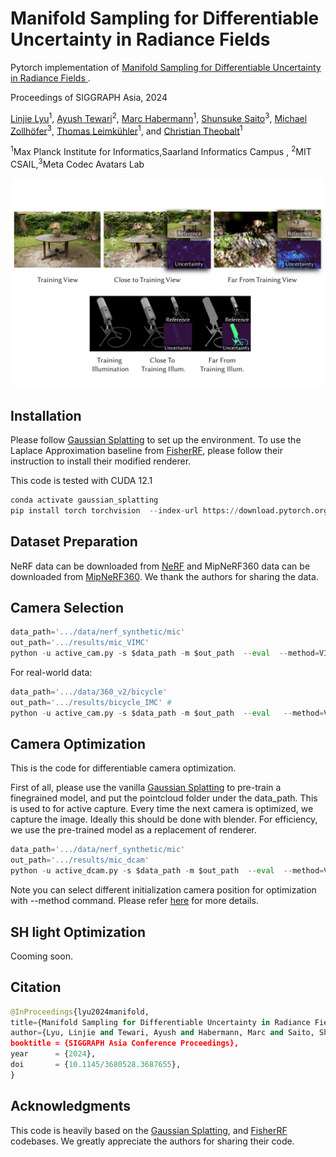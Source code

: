 # Manifold Sampling for Differentiable Uncertainty in Radiance Fields

Pytorch implementation of [Manifold Sampling for Differentiable Uncertainty in Radiance Fields ](https://vcai.mpi-inf.mpg.de/projects/2024-ManifoldUncertainty/).

Proceedings of SIGGRAPH Asia, 2024

[Linjie Lyu](https://people.mpi-inf.mpg.de/~llyu/)<sup>1</sup>,
 [Ayush Tewari](https://ayushtewari.com/)<sup>2</sup>,
 [Marc Habermann](https://people.mpi-inf.mpg.de/~mhaberma/)<sup>1</sup>,
 [Shunsuke Saito](https://shunsukesaito.github.io/)<sup>3</sup>,
 [Michael Zollhöfer](https://zollhoefer.com/)<sup>3</sup>,
 [Thomas Leimkühler](https://people.mpi-inf.mpg.de/~tleimkue/)<sup>1</sup>,
and 
 [Christian Theobalt](https://people.mpi-inf.mpg.de/~theobalt/)<sup>1</sup>
 
 
 <sup>1</sup>Max Planck Institute for Informatics,Saarland Informatics Campus , <sup>2</sup>MIT CSAIL,<sup>3</sup>Meta Codec Avatars Lab
 
![image info](./figures/teaser.jpg)

## Installation
Please follow [Gaussian Splatting](https://github.com/graphdeco-inria/gaussian-splatting/tree/main) to set up the environment.
To use the Laplace Approximation baseline from [FisherRF](https://github.com/JiangWenPL/FisherRF), please follow their instruction to install their modified renderer.

This code is tested with CUDA 12.1
```python
conda activate gaussian_splatting
pip install torch torchvision  --index-url https://download.pytorch.org/whl/cu121
```

## Dataset Preparation
NeRF data can be downloaded from [NeRF](https://www.matthewtancik.com/nerf)
and MipNeRF360 data can be downloaded from [MipNeRF360](https://jonbarron.info/mipnerf360/). We thank the authors for sharing the data.

## Camera Selection
```python
data_path='.../data/nerf_synthetic/mic'
out_path='.../results/mic_VIMC' 
python -u active_cam.py -s $data_path -m $out_path  --eval  --method=VI_MC --iterations 2000  --cam_seqeunce 0   --num_views 10 --with_uncertainty  --bg_weight 0. --rank 2 --random_init_pcd  
```
For real-world data:
```python
data_path='.../data/360_v2/bicycle'
out_path='.../results/bicycle_IMC' #
python -u active_cam.py -s $data_path -m $out_path  --eval   --method=VI_MC --iterations 2000  --cam_seqeunce 0   --num_views 20 --with_uncertainty  --bg_weight 0. --rank 2 --random_init_pcd  --resolution 8 --volume_scale 0.3
```
## Camera Optimization
This is the code for differentiable camera optimization. 

First of all, please use the vanilla [Gaussian Splatting](https://github.com/graphdeco-inria/gaussian-splatting/tree/main) to pre-train a finegrained model, and put the pointcloud folder 
under the data_path. This is used to for active capture. Every time the next camera is optimized, we capture the image. Ideally this should be done 
with blender. For efficiency, we use the pre-trained model as a replacement of renderer. 
```python
data_path='.../data/nerf_synthetic/mic'
out_path='.../results/mic_dcam' 
python -u active_dcam.py -s $data_path -m $out_path  --eval  --method=VI_MC --iterations 2000  --cam_seqeunce 0   --num_views 10 --with_uncertainty  --bg_weight 0. --rank 0 --random_init_pcd
```
Note you can select different initialization camera position for optimization with --method command. Please refer [here](./active/__init__.py) for more details.

## SH light Optimization

Cooming soon.


## Citation
```python
@InProceedings{lyu2024manifold,
title={Manifold Sampling for Differentiable Uncertainty in Radiance Fields},
author={Lyu, Linjie and Tewari, Ayush and Habermann, Marc and Saito, Shunsuke and Zollh{\"o}fer, Michael and Leimk{\"u}ehler, Thomas and Theobalt, Christian},
booktitle = {SIGGRAPH Asia Conference Proceedings},
year      = {2024},
doi       = {10.1145/3680528.3687655},
}
```
## Acknowledgments
This code is heavily based on the [Gaussian Splatting](https://github.com/graphdeco-inria/gaussian-splatting/tree/main), and [FisherRF](https://github.com/JiangWenPL/FisherRF) codebases. We greatly appreciate the authors for sharing their code.